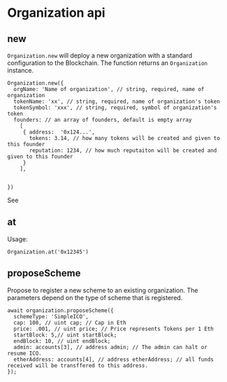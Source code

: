 # Organization api

## new

`Organization.new` will deploy a new organization with a standard configuration to
the Blockchain. The function returns an `Organization` instance.

    Organization.new({
      orgName: 'Name of organization', // string, required, name of organization
      tokenName: 'xx', // string, required, name of organization's token
      tokenSymbol: 'xxx', // string, required, symbol of organization's token
      founders: // an array of founders, default is empty array 
        [
         { address:  '0x124...',
           tokens: 3.14, // how many tokens will be created and given to this founder
           reputation: 1234, // how much reputaiton will be created and given to this founder
         }
        ],  
      
      
    })

See

## at

Usage:

    Organization.at('0x12345')

## proposeScheme

Propose to register a new scheme to an existing organization. The parameters depend on the
type of scheme that is registered.

    await organization.proposeScheme({
      schemeType: 'SimpleICO',
      cap: 100, // uint cap; // Cap in Eth
      price: .001, // uint price; // Price represents Tokens per 1 Eth
      startBlock: 5,// uint startBlock;
      endBlock: 10, // uint endBlock;
      admin: accounts[3], // address admin; // The admin can halt or resume ICO.
      etherAddress: accounts[4], // address etherAddress; // all funds received will be transffered to this address.
    });
    
